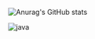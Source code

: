 ![Anurag's GitHub stats](https://github-readme-stats.vercel.app/api?username=cyoure&show_icons=true&theme=radical)





 ![java](https://img.shields.io/badge/Java-ED8B00?style=for-the-badge&logo=openjdk&logoColor=white)
<!--
**cyoure/cyoure** is a ✨ _special_ ✨ repository because its `README.md` (this file) appears on your GitHub profile.

Here are some ideas to get you started:

- 🔭 I’m currently working on ...
- 🌱 I’m currently learning ...
- 👯 I’m looking to collaborate on ...
- 🤔 I’m looking for help with ...
- 💬 Ask me about ...
- 📫 How to reach me: ...
- 😄 Pronouns: ...
- ⚡ Fun fact: ...
-->
